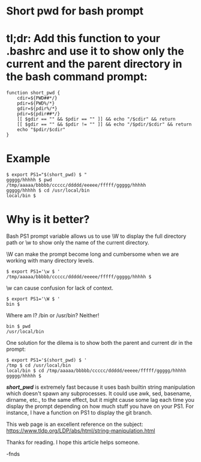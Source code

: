 # Short pwd for bash prompt

# tl;dr: Add this function to your .bashrc and use it to show only the current and the parent directory in the bash command prompt:

    function short_pwd {
        cdir=${PWD##*/}
        pdir=${PWD%/*}
        gdir=${pdir%/*}
        pdir=${pdir##*/}
        [[ $gdir == "" && $pdir == "" ]] && echo "/$cdir" && return
        [[ $gdir == "" && $pdir != "" ]] && echo "/$pdir/$cdir" && return
        echo "$pdir/$cdir"
    }

# Example

    $ export PS1="$(short_pwd) $ "
    ggggg/hhhhh $ pwd
    /tmp/aaaaa/bbbbb/ccccc/ddddd/eeeee/fffff/ggggg/hhhhh
    ggggg/hhhhh $ cd /usr/local/bin
    local/bin $

# Why is it better?

Bash PS1 prompt variable allows us to use \W to display the full directory path or \w to show only the name of the current directory. 

\W can make the prompt become long and cumbersome when we are working with many directory levels. 

    $ export PS1='\w $ '
    /tmp/aaaaa/bbbbb/ccccc/ddddd/eeeee/fffff/ggggg/hhhhh $

\w can cause confusion for lack of context. 

    $ export PS1='\W $ '
    bin $ 
    
Where am I? /bin or /usr/bin? Neither!

    bin $ pwd
    /usr/local/bin
    
One solution for the dilema is to show both the parent and current dir in the prompt:

    $ export PS1='$(short_pwd) $ '
    /tmp $ cd /usr/local/bin
    local/bin $ cd /tmp/aaaaa/bbbbb/ccccc/ddddd/eeeee/fffff/ggggg/hhhhh
    ggggg/hhhhh $

***short_pwd*** is extremely fast because it uses bash builtin string manipulation which doesn't spawn any subprocesses.
It could use awk, sed, basename, dirname, etc., to the same effect, but it might cause some lag each time you display the prompt 
depending on how much stuff you have on your PS1. For instance, I have a function on PS1 to display the git branch.

This web page is an excellent reference on the subject: https://www.tldp.org/LDP/abs/html/string-manipulation.html

Thanks for reading. I hope this article helps someone.

-fnds
